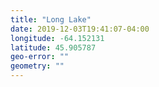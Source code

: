 ```yaml
---
title: "Long Lake"
date: 2019-12-03T19:41:07-04:00
longitude: -64.152131
latitude: 45.905787
geo-error: ""
geometry: ""
---
```

